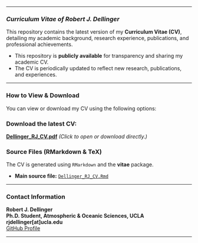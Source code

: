 
---

### *Curriculum Vitae of Robert J. Dellinger*

This repository contains the latest version of my **Curriculum Vitae (CV)**, detailing my academic background, research experience, publications, and professional achievements.
- This repository is **publicly available** for transparency and sharing my academic CV.
- The CV is periodically updated to reflect new research, publications, and experiences.
  
---

### **How to View & Download**
You can view or download my CV using the following options:  

### **Download the latest CV:**  
[**Dellinger_RJ_CV.pdf**](https://github.com/rob-dellinger/Dellinger_RJ_CV/raw/main//Scripts/Dellinger_RJ_CV.pdf) *(Click to open or download directly.)*  

### **Source Files (RMarkdown & TeX)**  
The CV is generated using `RMarkdown` and the **vitae** package.  

- **Main source file:** [`Dellinger_RJ_CV.Rmd`](./Scripts/Dellinger_RJ_CV.Rmd)  

---

### **Contact Information**
 **Robert J. Dellinger**  
 **Ph.D. Student, Atmospheric & Oceanic Sciences, UCLA**  
 **rjdellinger[at]ucla.edu**  
 [GitHub Profile](https://github.com/rob-dellinger)  

---

